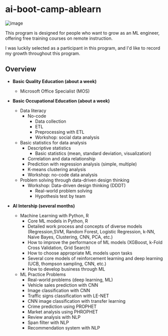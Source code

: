 # ai-boot-camp-ablearn
![image](https://user-images.githubusercontent.com/39285147/176644632-3cd25030-514d-4352-89c2-a077ca7826d5.png)

This program is designed for people who want to grow as an ML engineer, offering free training courses on remote instruction.


I was luckily selected as a participant in this program, and I'd like to record my growth throughout this program.

## Overview
- **Basic Quality Education (about a week)**
  - Microsoft Office Specialist (MOS)

- **Basic Occupational Education (about a week)**
  - Data literacy
    - No-code
      - Data collection
      - ETL
      - Preprocessing with ETL
      - Workshop: social data analysis
  - Basic statistics for data analysis
    - Descriptive statistics
      - Basic statistics (mean, standard deviation, visualization)
    - Correlation and data relationship
    - Prediction with regression analysis (simple, multiple)
    - K-means clustering analysis
    - Workshop: no-code data analysis
  - Problem solving through data-driven design thinking
    - Workshop: Data-driven design thinking (DDDT)
      - Real-world problem solving
      - Hypothesis test by team    

- **AI Intership (several months)**
  - Machine Learning with Python, R
    - Core ML models in Python, R
    - Detailed work process and concepts of diverse models (Regression,SVM, Random Forest, Logistic Regression, k-NN, Naive Bayes, Clustering, CNN, PCA, etc.)
    - How to improve the performance of ML models (XGBoost, k-Fold Cross Validation, Grid Search)
    - How to choose appropriate ML models upon tasks
    - Several core models of reinforcement learning and deep learning (UCB, thompson sampling, CNN, etc.)
    - How to develop business through ML
  - ML Practice Problems
    - Real-world problems (deep learning, ML)
    - Vehicle sales prediction with CNN
    - Image classification with CNN
    - Traffic signs classification with LE-NET
    - CNN image classification with transfer learning
    - Crime prediction using PROPHET
    - Market analysis using PHROPHET
    - Review analysis with NLP
    - Span filter with NLP
    - Recommendation system with NLP

